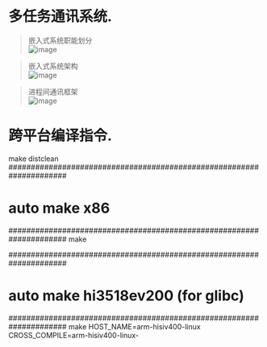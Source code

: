 # 多任务通讯系统.

> 嵌入式系统职能划分    
![image](https://note.youdao.com/yws/public/resource/53020d3e2dd5db8dc377d086688552e5/4BBF58B17FF04ABFADD990E7F0B74BB2?ynotemdtimestamp=1637413162344)

> 嵌入式系统架构   
![image](https://note.youdao.com/yws/public/resource/53020d3e2dd5db8dc377d086688552e5/9390BA86588D4B6AAE386BBB79C1BDD3?ynotemdtimestamp=1636789562673)

> 进程间通讯框架    
![image](https://note.youdao.com/yws/public/resource/53020d3e2dd5db8dc377d086688552e5/020D72D6CAD443FA84B916764DC84018?ynotemdtimestamp=1636902903987)

# 跨平台编译指令.
make distclean   
#####################################################################
# auto make x86
#####################################################################
make

#####################################################################
# auto make hi3518ev200 (for glibc)
#####################################################################
make HOST_NAME=arm-hisiv400-linux CROSS_COMPILE=arm-hisiv400-linux-


